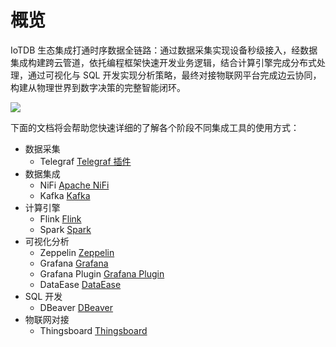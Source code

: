 <!--

    Licensed to the Apache Software Foundation (ASF) under one
    or more contributor license agreements.  See the NOTICE file
    distributed with this work for additional information
    regarding copyright ownership.  The ASF licenses this file
    to you under the Apache License, Version 2.0 (the
    "License"); you may not use this file except in compliance
    with the License.  You may obtain a copy of the License at
    
        http://www.apache.org/licenses/LICENSE-2.0
    
    Unless required by applicable law or agreed to in writing,
    software distributed under the License is distributed on an
    "AS IS" BASIS, WITHOUT WARRANTIES OR CONDITIONS OF ANY
    KIND, either express or implied.  See the License for the
    specific language governing permissions and limitations
    under the License.

-->

# 概览

IoTDB 生态集成打通时序数据全链路：通过数据采集实现设备秒级接入，经数据集成构建跨云管道，依托编程框架快速开发业务逻辑，结合计算引擎完成分布式处理，通过可视化与 SQL 开发实现分析策略，最终对接物联网平台完成边云协同，构建从物理世界到数字决策的完整智能闭环。

![](/img/eco-overview.png)

下面的文档将会帮助您快速详细的了解各个阶段不同集成工具的使用方式：

- 数据采集
  - Telegraf [Telegraf 插件](./Telegraf.md)
- 数据集成
  - NiFi [Apache NiFi](./NiFi-IoTDB.md)
  - Kafka [Kafka](./Programming-Kafka.md)
- 计算引擎
  - Flink [Flink](./Flink-IoTDB.md)
  - Spark [Spark](./Spark-IoTDB.md)
- 可视化分析
  - Zeppelin [Zeppelin](./Zeppelin-IoTDB_apache.md)
  - Grafana [Grafana](./Grafana-Connector.md)
  - Grafana Plugin [Grafana Plugin](./Grafana-Plugin.md)
  - DataEase [DataEase](./DataEase.md)
- SQL 开发
  - DBeaver [DBeaver](./DBeaver.md)
- 物联网对接 
  - Thingsboard [Thingsboard](./Thingsboard.md)